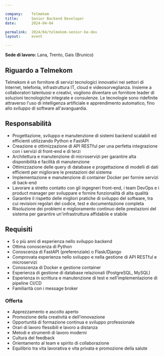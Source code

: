 ```yaml
---

company:    Telmekom
title:      Senior Backend Developer
date:       2024-04-04

permalink:  2024/04/telmekom-senior-be-dev
layout:     event

---
```


**Sede di lavoro:** Lana, Trento, Gais (Brunico)<br>

## Riguardo a Telmekom

Telmekom è un fornitore di servizi tecnologici innovativi nei settori di Internet, telefonia, infrastruttura IT,
cloud e videosorveglianza. Insieme a collaboratori talentuosi e creativi, vogliono diventare un
fornitore leader di soluzioni tecnologiche integrate e consulenze. Le tecnologie sono ridefinite
attraverso l'uso di intelligenza artificiale e apprendimento automatico, fino allo sviluppo di software
all'avanguardia.

## Responsabilità

* Progettazione, sviluppo e manutenzione di sistemi backend scalabili ed efficienti utilizzando Python e FastAPI
* Creazione e ottimizzazione di API RESTful per una perfetta integrazione con i servizi di front-end e di terzi
* Architettura e manutenzione di microservizi per garantire alta disponibilità e facilità di manutenzione
* Ottimizzazione delle query di database e progettazione di modelli di dati efficienti per migliorare le prestazioni del sistema
* Implementazione e manutenzione di container Docker per fornire servizi di back-end
* Lavorare a stretto contatto con gli ingegneri front-end, i team DevOps e i product manager per sviluppare e fornire funzionalità di alta qualità
* Garantire il rispetto delle migliori pratiche di sviluppo del software, tra cui revisioni regolari del codice, test e documentazione completa
* Risoluzione dei problemi e miglioramento continuo delle prestazioni del sistema per garantire un'infrastruttura affidabile e stabile

## Requisiti

* 5 o più anni di esperienza nello sviluppo backend
* Ottima conoscenza di Python
* Conoscenza di FastAPI (preferenziale) o Flask/Django
* Comprovata esperienza nello sviluppo e nella gestione di API RESTful e microservizi
* Conoscenza di Docker e gestione container
* Esperienza di gestione di database relazionali (PostgreSQL, MySQL)
* Esperienza in scrittura e manutenzione di test e nell'implementazione di pipeline CI/CD
* Familiarità con i message broker

### Offerta

* Apprezzamento e ascolto aperto
* Promozione della creatività e dell'innovazione
* Opportunità di formazione continua e sviluppo professionale
* Orari di lavoro flessibili e lavoro a distanza
* Metodi e strumenti di lavoro moderni
* Cultura del feedback
* Orientamento al team e spirito di collaborazione
* Equilibrio tra vita lavorativa e vita privata e promozione della salute
